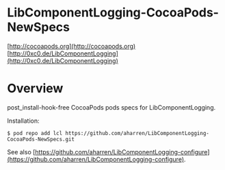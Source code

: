 

# LibComponentLogging-CocoaPods-NewSpecs

[http://cocoapods.org](http://cocoapods.org)    
[http://0xc0.de/LibComponentLogging](http://0xc0.de/LibComponentLogging)


# Overview

post_install-hook-free CocoaPods pods specs for LibComponentLogging.

Installation:

    $ pod repo add lcl https://github.com/aharren/LibComponentLogging-CocoaPods-NewSpecs.git

See also [https://github.com/aharren/LibComponentLogging-configure](https://github.com/aharren/LibComponentLogging-configure).

